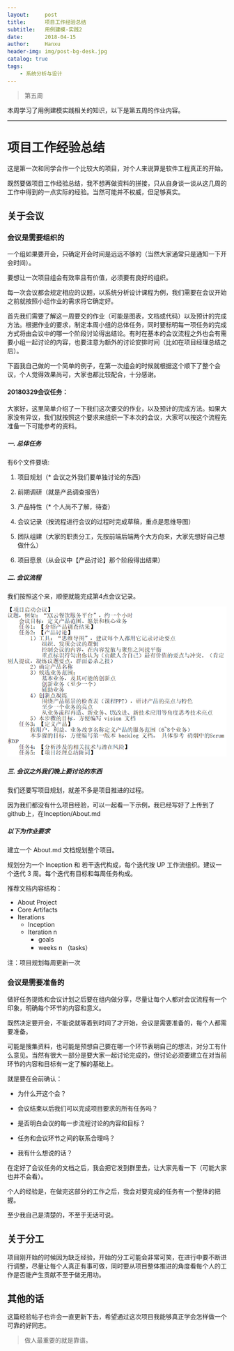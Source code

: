 ```yaml
---
layout:     post
title:      项目工作经验总结
subtitle:   用例建模-实践2
date:       2018-04-15
author:     Hanxu
header-img: img/post-bg-desk.jpg
catalog: true
tags:
    - 系统分析与设计
---
```


> 第五周

本周学习了用例建模实践相关的知识，以下是第五周的作业内容。

***

# 项目工作经验总结

这是第一次和同学合作一个比较大的项目，对个人来说算是软件工程真正的开始。

既然要做项目工作经验总结，我不想再做资料的拼接，只从自身谈一谈从这几周的工作中得到的一点实际的经验。当然可能并不权威，但足够真实。

## 关于会议

### 会议是需要组织的

一个组如果要开会，只确定开会时间是远远不够的（当然大家通常只是通知一下开会时间）。

要想让一次项目组会有效率且有价值，必须要有良好的组织。

每一次会议都会规定相应的议题，以系统分析设计课程为例，我们需要在会议开始之前就按照小组作业的需求将它确定好。

首先我们需要了解这一周要交的作业（可能是图表，文档或代码）以及预计的完成方法。根据作业的要求，制定本周小组的总体任务，同时要标明每一项任务的完成方式将由会议中的哪一个阶段讨论得出结论。有时在基本的会议流程之外也会有需要小组一起讨论的内容，也要注意为额外的讨论安排时间（比如在项目经理总结之后）。

下面我自己做的一个简单的例子，在第一次组会的时候就根据这个顺下了整个会议，个人觉得效果尚可，大家也都比较配合，十分感谢。

#### 20180329会议任务：

大家好，这里简单介绍了一下我们这次要交的作业，以及预计的完成方法。如果大家没有异议，我们就按照这个要求来组织一下本次的会议，大家可以按这个流程先准备一下可能参考的资料。

##### 一. 总体任务

有6个文件要填:

1. 项目规划（* 会议之外我们要单独讨论的东西）

2. 前期调研（就是产品调查报告）

3. 产品特性（* 个人尚不了解，待查）

4. 会议记录（按流程进行会议的过程时完成草稿，重点是思维导图）

5. 团队组建（大家的职责分工，先按前端后端两个大方向来，大家先想好自己想做什么）

6. 项目愿景（从会议中【产品讨论】那个阶段得出结果）


##### 二. 会议流程

我们按照这个来，顺便就能完成第4点会议记录。

![meeting1-1](/img/2018-04-15/meeting1-1.png)

##### 三. 会议之外我们晚上要讨论的东西

我们还要写项目规划，就差不多是项目推进的过程。

因为我们都没有什么项目经验，可以一起看一下示例，我已经写好了上传到了github上，在Inception/About.md


##### 以下为作业要求
建立一个 About.md 文档规划整个项目。

规划分为一个 Inception 和 若干迭代构成，每个迭代按 UP 工作流组织。建议一个迭代 3 周。每个迭代有目标和每周任务构成。

推荐文档内容结构：

- About Project
- Core Artifacts
- Iterations 
    - Inception
    - Iteration n 
        - goals
        - weeks n （tasks）
        
注：项目规划每周更新一次

### 会议是需要准备的

做好任务提炼和会议计划之后要在组内做分享，尽量让每个人都对会议流程有一个印象，明确每个环节的内容和意义。

既然决定要开会，不能说就等着到时间了才开始，会议是需要准备的，每个人都需要准备。

可能是搜集资料，也可能是预想自己要在哪一个环节表明自己的想法，对分工有什么意见。当然有很大一部分是要大家一起讨论完成的，但讨论必须要建立在对当前环节的内容和目标有一定了解的基础上。

就是要在会前确认：

- 为什么开这个会？

- 会议结束以后我们可以完成项目要求的所有任务吗？

- 是否明白会议的每一步流程讨论的内容和目标？

- 任务和会议环节之间的联系合理吗？

- 我有什么想说的话？

在定好了会议任务的文档之后，我会把它发到群里去，让大家先看一下（可能大家也并不会看）。

个人的经验是，在做完这部分的工作之后，我会对要完成的任务有一个整体的把握。

至少我自己是清楚的，不至于无话可说。

## 关于分工

项目刚开始的时候因为缺乏经验，开始的分工可能会非常可笑，在进行中要不断进行调整，尽量让每个人真正有事可做，同时要从项目整体推进的角度看每个人的工作是否能产生贡献不至于做无用功。

## 其他的话

这篇经验帖子也许会一直更新下去，希望通过这次项目我能够真正学会怎样做一个可靠的好同志。

> 做人最重要的就是靠谱。